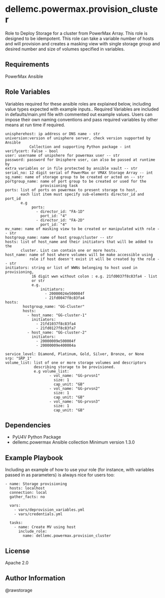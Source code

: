 dellemc.powermax.provision_cluster
=========

Role to Deploy Storage for a cluster from PowerMax Array.  This role is 
designed to be idempotent.  This role can take a variable number of hosts 
and will provision and creates a masking view with single storage group and 
desired number and size of volumes specified in variables. 

Requirements
------------

PowerMax Ansible 

Role Variables
--------------
Variables required for these ansible roles are explained below, including value
types expected with example inputs.. Required Variables are included in 
defaults/main.yml file with commented out example values.  Users can impose 
their own naming conventions and pass required variables by other means at run 
time if required.   

    unispherehost: ip address or DNS name - str
    universion:version of unisphere server, check version supported by Ansible 
               Collection and supporting Python package - int
    verifycert: False - bool
    user: username of unipshere for powermax user -- str 
    password: password for Unisphere user, can also be passed at runtime by 
    extra variables or in file protected by ansible vault -- str
    serial_no: 12 digit serial of PowerMax or VMAX Storage Array -- int
    sg_name: name of storage group to be created or acted on -- str
    portgroup_name: name of port group to be created or used for the 
                    provisioning task
    ports: list of ports on powermax to present storage to host, 
           each list item must specify sub-elements director_id and port_id
           e.g
                ports:
                  - director_id: "FA-1D"
                    port_id: "4"
                  - director_id: "FA-2D"
                    port_id: "4"
    mv_name: name of masking view to be created or manipulated with role -- str
    hostgroup_name: name of host group/cluster -- str
    hosts: list of host_name and their initiators that will be added to the 
           cluster. List can contain one or more hosts. 
    host_name: name of host where volumes will be make accessible using 
               role if host doesn't exist it will be created by the role -- str
    initiators: string or list of WWNs belonging to host used in provisioning,
                16 digit wwn without colon : e.g. 21fd0037f8c83fa4 - list 
                or str
                e.g.
                    initiators:
                      - 20000024e500004f
                      - 21fd0047f8c83fa4
    hosts:
            hostgroup_name: "GG-Cluster"
            hosts:
              - host_name: "GG-cluster-1"
                initiators:
                  - 21fd1037f8c83fa4
                  - 21fd0127f8c83fa7
              - host_name: "GG-cluster-2"
                initiators:
                  - 20000009e500004f
                  - 20000009e400004a

    service_level: Diamond, Platinum, Gold, Silver, Bronze, or None
    srp: "SRP_1"
    volume_list: list of one or more storage volumes and descriptors 
                 describing storage to be provisioned.  
                 e.g volume_list:
                        - vol_name: "GG-prvsn1"
                          size: 1
                          cap_unit: "GB"
                        - vol_name: "GG-prvsn2"
                          size: 1
                          cap_unit: "GB"
                        - vol_name: "GG-prvsn3"
                          size: 1
                          cap_unit: "GB"
Dependencies
------------
- PyU4V Python Package
- dellemc.powermax Ansible collection Minimum version 1.3.0

Example Playbook
----------------

Including an example of how to use your role (for instance, with variables passed in as parameters) is always nice for users too:

    - name: Storage provisioning
      hosts: localhost
      connection: local
      gather_facts: no

      vars:
        - vars/deprovision_variables.yml
        - vars/credentials.yml

      tasks:
        - name: Create MV using host
          include_role:
            name: dellemc.powermax.provision_cluster

License
-------

Apache 2.0

Author Information
------------------
@rawstorage

